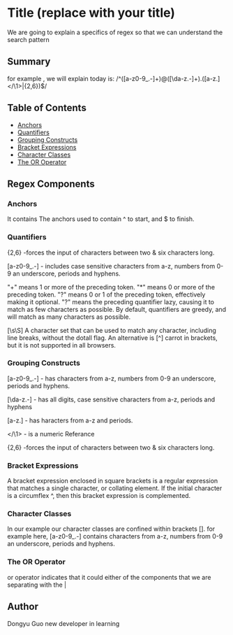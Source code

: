 # Title (replace with your title)

We are going to  explain a specifics of regex so that we can understand the search pattern 
## Summary

for example , we will explain today is: /^([a-z0-9_\.-]+)@([\da-z\.-]+)\.([a-z\.]<\/\1>|\{2,6})$/

## Table of Contents

- [Anchors](#anchors)
- [Quantifiers](#quantifiers)
- [Grouping Constructs](#grouping-constructs)
- [Bracket Expressions](#bracket-expressions)
- [Character Classes](#character-classes)
- [The OR Operator](#the-or-operator)


## Regex Components

### Anchors
It contains The anchors used to contain ^ to start, and $ to finish.



### Quantifiers
{2,6} -forces the input of characters between two & six characters long.

[a-z0-9_\.-] - includes case sensitive characters from a-z, numbers from 0-9 an underscore, periods and hyphens.

"+" means 1 or more of the preceding token.
"*" means 0 or more of the preceding token.
"?" means 0 or 1 of the preceding token, effectively making it optional.
"?" means the preceding quantifier lazy, causing it to match as few characters as possible. By default, quantifiers are greedy, and will match as many characters as possible.

[\s\S] A character set that can be used to match any character, including line breaks, without the dotall flag. An alternative is [^] carrot in brackets, but it is not supported in all browsers.

### Grouping Constructs

[a-z0-9_\.-] - has characters from a-z, numbers from 0-9 an underscore, periods and hyphens.

 [\da-z\.-] - has all digits, case sensitive characters from a-z, periods and hyphens

 [a-z\.] - has haracters from a-z and periods.


  <\/\1> -  is a numeric Referance

 {2,6} -forces the input of characters between two & six characters long.

### Bracket Expressions

A bracket expression enclosed in square brackets is a regular expression that matches a single character, or collating element. If the initial character is a circumflex ^, then this bracket expression is complemented.

### Character Classes

In our example our character classes are confined within brackets []. for example here, 
[a-z0-9_\.-] contains characters from a-z, numbers from 0-9 an underscore, periods and hyphens.
### The OR Operator

or operator indicates that it could either of the components that we are separating with the |


## Author
Dongyu Guo
new developer in learning

